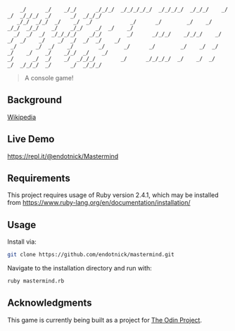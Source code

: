         _/      _/    _/_/      _/_/_/  _/_/_/_/_/  _/_/_/_/  _/_/_/    _/      _/  _/_/_/  _/      _/  _/_/_/
       _/_/  _/_/  _/    _/  _/            _/      _/        _/    _/  _/_/  _/_/    _/    _/_/    _/  _/    _/
      _/  _/  _/  _/_/_/_/    _/_/        _/      _/_/_/    _/_/_/    _/  _/  _/    _/    _/  _/  _/  _/    _/
     _/      _/  _/    _/        _/      _/      _/        _/    _/  _/      _/    _/    _/    _/_/  _/    _/
    _/      _/  _/    _/  _/_/_/        _/      _/_/_/_/  _/    _/  _/      _/  _/_/_/  _/      _/  _/_/_/

>A console game!

## Background
[Wikipedia](https://en.wikipedia.org/wiki/Mastermind_(board_game))

## Live Demo
https://repl.it/@endotnick/Mastermind

## Requirements
This project requires usage of Ruby version 2.4.1, which may be installed from https://www.ruby-lang.org/en/documentation/installation/

## Usage
Install via:
```bash
git clone https://github.com/endotnick/mastermind.git
```
Navigate to the installation directory and run with:
```bash
ruby mastermind.rb
```

## Acknowledgments
This game is currently being built as a project for [The Odin Project](https://www.theodinproject.com/courses/ruby-programming/lessons/oop).

